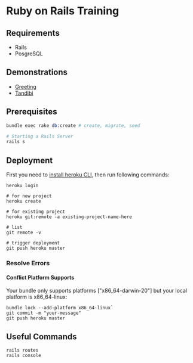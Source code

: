 <!-- # README

This README would normally document whatever steps are necessary to get the
application up and running.

Things you may want to cover:

* Ruby version

* System dependencies

* Configuration

* Database creation

* Database initialization

* How to run the test suite

* Services (job queues, cache servers, search engines, etc.)

* Deployment instructions

* ... -->
# Ruby on Rails Training
## Requirements
* Rails
* PosgreSQL

## Demonstrations
- [Greeting](https://greeting-rails-training.herokuapp.com)
- [Tandibi](https://tandibi-ror-training.herokuapp.com/)

## Prerequisites
```s
bundle exec rake db:create # create, migrate, seed

# Starting a Rails Server
rails s
```

## Deployment
First you need to [install heroku CLI](https://devcenter.heroku.com/articles/heroku-cli#install-the-heroku-cli), then run following commands:
```shell
heroku login

# for new project
heroku create

# for existing project
heroku git:remote -a existing-project-name-here

# list
git remote -v

# trigger deployment
git push heroku master
```

### Resolve Errors
#### Conflict Platform Supports
Your bundle only supports platforms ["x86_64-darwin-20"] but your local platform is x86_64-linux:
```
bundle lock --add-platform x86_64-linux`
git commit -m "your-message"
git push heroku master
```

## Useful Commands
```shell
rails routes
rails console
```
